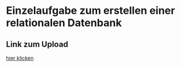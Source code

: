 # Einzelaufgabe zum erstellen einer relationalen Datenbank

## Link zum Upload

[hier klicken](<https://mthcloud-my.sharepoint.com/:f:/g/personal/michael_lindner_mth-it-service_com/EvalMP1Nip9EpQuGgabYd5MBNsR78Hc5SRb5H68cRyY55A?e=hqwWeE>)

